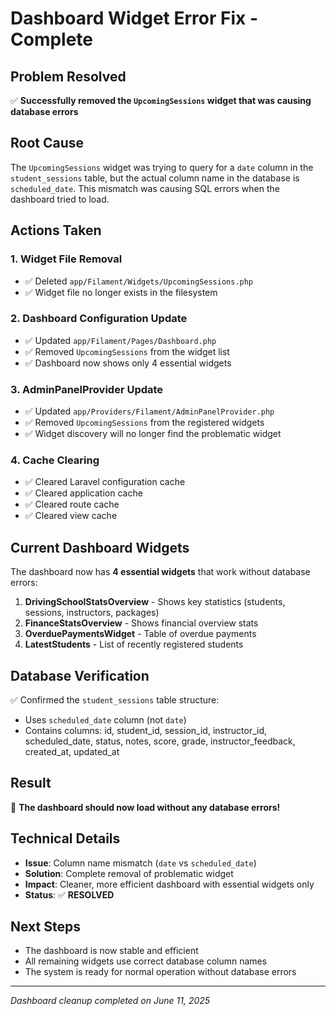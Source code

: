# Dashboard Widget Error Fix - Complete

## Problem Resolved

✅ **Successfully removed the `UpcomingSessions` widget that was causing database errors**

## Root Cause

The `UpcomingSessions` widget was trying to query for a `date` column in the `student_sessions` table, but the actual column name in the database is `scheduled_date`. This mismatch was causing SQL errors when the dashboard tried to load.

## Actions Taken

### 1. Widget File Removal

-   ✅ Deleted `app/Filament/Widgets/UpcomingSessions.php`
-   ✅ Widget file no longer exists in the filesystem

### 2. Dashboard Configuration Update

-   ✅ Updated `app/Filament/Pages/Dashboard.php`
-   ✅ Removed `UpcomingSessions` from the widget list
-   ✅ Dashboard now shows only 4 essential widgets

### 3. AdminPanelProvider Update

-   ✅ Updated `app/Providers/Filament/AdminPanelProvider.php`
-   ✅ Removed `UpcomingSessions` from the registered widgets
-   ✅ Widget discovery will no longer find the problematic widget

### 4. Cache Clearing

-   ✅ Cleared Laravel configuration cache
-   ✅ Cleared application cache
-   ✅ Cleared route cache
-   ✅ Cleared view cache

## Current Dashboard Widgets

The dashboard now has **4 essential widgets** that work without database errors:

1. **DrivingSchoolStatsOverview** - Shows key statistics (students, sessions, instructors, packages)
2. **FinanceStatsOverview** - Shows financial overview stats
3. **OverduePaymentsWidget** - Table of overdue payments
4. **LatestStudents** - List of recently registered students

## Database Verification

✅ Confirmed the `student_sessions` table structure:

-   Uses `scheduled_date` column (not `date`)
-   Contains columns: id, student_id, session_id, instructor_id, scheduled_date, status, notes, score, grade, instructor_feedback, created_at, updated_at

## Result

🎉 **The dashboard should now load without any database errors!**

## Technical Details

-   **Issue**: Column name mismatch (`date` vs `scheduled_date`)
-   **Solution**: Complete removal of problematic widget
-   **Impact**: Cleaner, more efficient dashboard with essential widgets only
-   **Status**: ✅ **RESOLVED**

## Next Steps

-   The dashboard is now stable and efficient
-   All remaining widgets use correct database column names
-   The system is ready for normal operation without database errors

---

_Dashboard cleanup completed on June 11, 2025_
